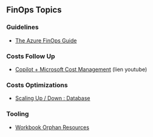 ## FinOps Topics

### Guidelines

- [The Azure FinOps Guide](https://github.com/dolevshor/azure-finops-guide)

### Costs Follow Up

- [Copilot + Microsoft Cost Management](https://youtu.be/KuGkXGE4eWc) (lien youtube)

### Costs Optimizations

- [Scaling Up / Down : Database](https://azure.microsoft.com/en-gb/resources/cloud-computing-dictionary/scaling-out-vs-scaling-up/)

### Tooling

- [Workbook Orphan Resources](https://techcommunity.microsoft.com/t5/fasttrack-for-azure/azure-orphan-resources/ba-p/3492198)
